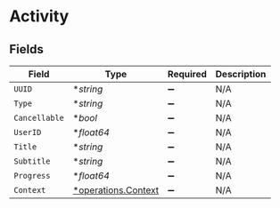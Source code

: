# Activity


## Fields

| Field                                                     | Type                                                      | Required                                                  | Description                                               |
| --------------------------------------------------------- | --------------------------------------------------------- | --------------------------------------------------------- | --------------------------------------------------------- |
| `UUID`                                                    | **string*                                                 | :heavy_minus_sign:                                        | N/A                                                       |
| `Type`                                                    | **string*                                                 | :heavy_minus_sign:                                        | N/A                                                       |
| `Cancellable`                                             | **bool*                                                   | :heavy_minus_sign:                                        | N/A                                                       |
| `UserID`                                                  | **float64*                                                | :heavy_minus_sign:                                        | N/A                                                       |
| `Title`                                                   | **string*                                                 | :heavy_minus_sign:                                        | N/A                                                       |
| `Subtitle`                                                | **string*                                                 | :heavy_minus_sign:                                        | N/A                                                       |
| `Progress`                                                | **float64*                                                | :heavy_minus_sign:                                        | N/A                                                       |
| `Context`                                                 | [*operations.Context](../../models/operations/context.md) | :heavy_minus_sign:                                        | N/A                                                       |